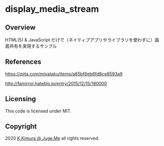 # display_media_stream


## Overview

HTML(5) & JavaScript だけで（ネイティブアプリやライブラリを使わずに）画面共有を実現するサンプル


## References

https://qiita.com/miyataku/items/a65bf6eb6fd8ce8593a9

http://famirror.hateblo.jp/entry/2015/12/15/180000


## Licensing

This code is licensed under MIT.


## Copyright

2020 [K.Kimura @ Juge.Me](https://github.com/dotnsf) all rights reserved.
